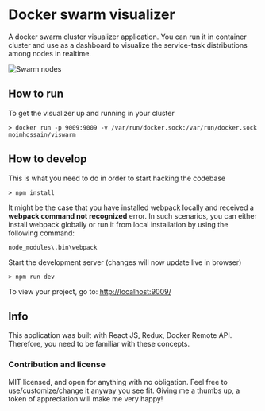 # Docker swarm visualizer

A docker swarm cluster visualizer application. You can run it in container cluster and use as a dashboard to visualize the service-task distributions among nodes in realtime.



![Swarm nodes](http://imgur.com/a/jKKZX)


## How to run

To get the visualizer up and running in  your cluster
```
> docker run -p 9009:9009 -v /var/run/docker.sock:/var/run/docker.sock moimhossain/viswarm
```

## How to develop

This is what you need to do in order to start hacking the codebase

```
> npm install
```

It might be the case that you have installed webpack locally and received a __webpack command not recognized__ error. In such scenarios, you can either install webpack globally or run it from local installation by using the following command:

```
node_modules\.bin\webpack
```

Start the development server (changes will now update live in browser)
```
> npm run dev
```

To view your project, go to: [http://localhost:9009/](http://localhost:9009/)


## Info
This application was built with React JS, Redux, Docker Remote API. Therefore, you need to be familiar with these concepts.

### Contribution and license

MIT licensed, and open for anything with no obligation. Feel free to use/customize/change it anyway you see fit.
Giving me a thumbs up, a token of appreciation will make me very happy!

